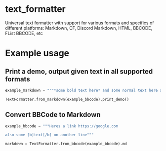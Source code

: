 # text_formatter

Universal text formatter with support for various formats and specifics of different platforms: Markdown, CF, Discord Markdown, HTML, BBCODE, FList BBCODE, etc

# Example usage

## Print a demo, output given text in all supported formats

```python
example_markdown = """*some bold text here* and some normal text here and also a [markdown link](https://www.google.com)"""

TextFormatter.from_markdown(example_bbcode).print_demo()
```

## Convert BBCode to Markdown

```python
example_bbcode = """Heres a link https://google.com

also some [b]text[/b] on another line"""

markdown = TextFormatter.from_bbcode(example_bbcode).md
```
